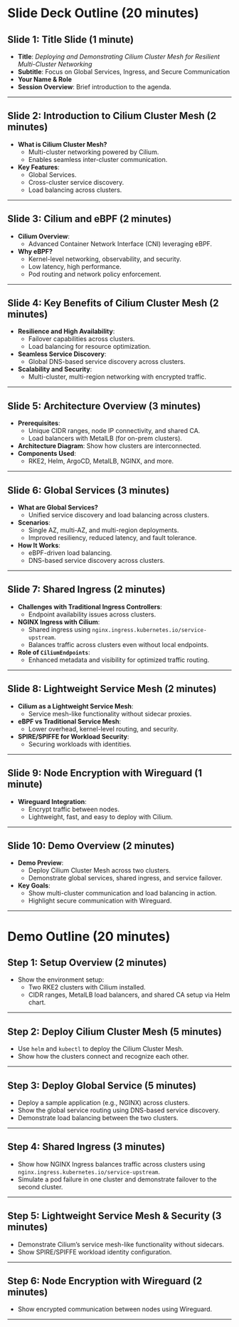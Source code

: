 # **Slide Deck Outline (20 minutes)**

## **Slide 1: Title Slide (1 minute)**
- **Title**: *Deploying and Demonstrating Cilium Cluster Mesh for Resilient Multi-Cluster Networking*
- **Subtitle**: Focus on Global Services, Ingress, and Secure Communication
- **Your Name & Role**
- **Session Overview**: Brief introduction to the agenda.

---

## **Slide 2: Introduction to Cilium Cluster Mesh (2 minutes)**
- **What is Cilium Cluster Mesh?**
  - Multi-cluster networking powered by Cilium.
  - Enables seamless inter-cluster communication.
- **Key Features**:
  - Global Services.
  - Cross-cluster service discovery.
  - Load balancing across clusters.

---

## **Slide 3: Cilium and eBPF (2 minutes)**
- **Cilium Overview**:
  - Advanced Container Network Interface (CNI) leveraging eBPF.
- **Why eBPF?**
  - Kernel-level networking, observability, and security.
  - Low latency, high performance.
  - Pod routing and network policy enforcement.

---

## **Slide 4: Key Benefits of Cilium Cluster Mesh (2 minutes)**
- **Resilience and High Availability**:
  - Failover capabilities across clusters.
  - Load balancing for resource optimization.
- **Seamless Service Discovery**:
  - Global DNS-based service discovery across clusters.
- **Scalability and Security**:
  - Multi-cluster, multi-region networking with encrypted traffic.

---

## **Slide 5: Architecture Overview (3 minutes)**
- **Prerequisites**:
  - Unique CIDR ranges, node IP connectivity, and shared CA.
  - Load balancers with MetalLB (for on-prem clusters).
- **Architecture Diagram**: Show how clusters are interconnected.
- **Components Used**:
  - RKE2, Helm, ArgoCD, MetalLB, NGINX, and more.

---

## **Slide 6: Global Services (3 minutes)**
- **What are Global Services?**
  - Unified service discovery and load balancing across clusters.
- **Scenarios**:
  - Single AZ, multi-AZ, and multi-region deployments.
  - Improved resiliency, reduced latency, and fault tolerance.
- **How It Works**:
  - eBPF-driven load balancing.
  - DNS-based service discovery across clusters.

---

## **Slide 7: Shared Ingress (2 minutes)**
- **Challenges with Traditional Ingress Controllers**:
  - Endpoint availability issues across clusters.
- **NGINX Ingress with Cilium**:
  - Shared ingress using `nginx.ingress.kubernetes.io/service-upstream`.
  - Balances traffic across clusters even without local endpoints.
- **Role of `CiliumEndpoints`**:
  - Enhanced metadata and visibility for optimized traffic routing.

---

## **Slide 8: Lightweight Service Mesh (2 minutes)**
- **Cilium as a Lightweight Service Mesh**:
  - Service mesh-like functionality without sidecar proxies.
- **eBPF vs Traditional Service Mesh**:
  - Lower overhead, kernel-level routing, and security.
- **SPIRE/SPIFFE for Workload Security**:
  - Securing workloads with identities.

---

## **Slide 9: Node Encryption with Wireguard (1 minute)**
- **Wireguard Integration**:
  - Encrypt traffic between nodes.
  - Lightweight, fast, and easy to deploy with Cilium.

---

## **Slide 10: Demo Overview (2 minutes)**
- **Demo Preview**:
  - Deploy Cilium Cluster Mesh across two clusters.
  - Demonstrate global services, shared ingress, and service failover.
- **Key Goals**:
  - Show multi-cluster communication and load balancing in action.
  - Highlight secure communication with Wireguard.

---

# **Demo Outline (20 minutes)**

## **Step 1: Setup Overview (2 minutes)**
- Show the environment setup:
  - Two RKE2 clusters with Cilium installed.
  - CIDR ranges, MetalLB load balancers, and shared CA setup via Helm chart.

---

## **Step 2: Deploy Cilium Cluster Mesh (5 minutes)**
- Use `helm` and `kubectl` to deploy the Cilium Cluster Mesh.
- Show how the clusters connect and recognize each other.

---

## **Step 3: Deploy Global Service (5 minutes)**
- Deploy a sample application (e.g., NGINX) across clusters.
- Show the global service routing using DNS-based service discovery.
- Demonstrate load balancing between the two clusters.

---

## **Step 4: Shared Ingress (3 minutes)**
- Show how NGINX Ingress balances traffic across clusters using `nginx.ingress.kubernetes.io/service-upstream`.
- Simulate a pod failure in one cluster and demonstrate failover to the second cluster.

---

## **Step 5: Lightweight Service Mesh & Security (3 minutes)**
- Demonstrate Cilium’s service mesh-like functionality without sidecars.
- Show SPIRE/SPIFFE workload identity configuration.

---

## **Step 6: Node Encryption with Wireguard (2 minutes)**
- Show encrypted communication between nodes using Wireguard.

---

